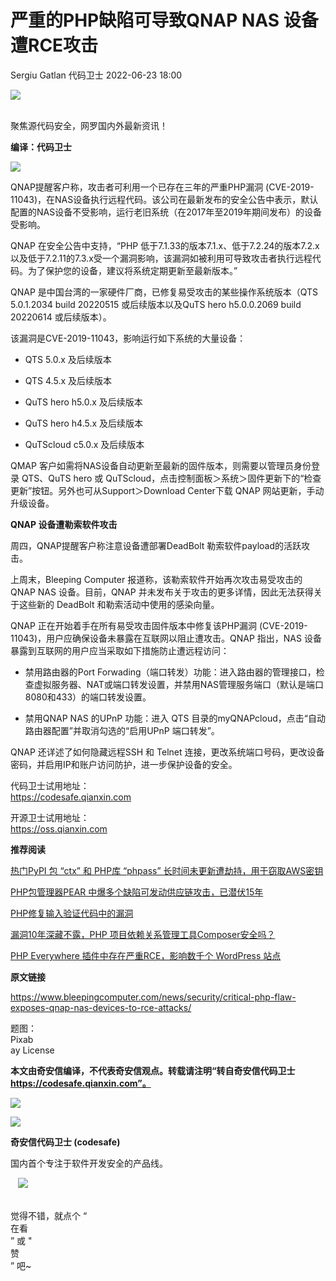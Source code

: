 #  严重的PHP缺陷可导致QNAP NAS 设备遭RCE攻击   
Sergiu Gatlan  代码卫士   2022-06-23 18:00  
  
![](https://mmbiz.qpic.cn/mmbiz_gif/Az5ZsrEic9ot90z9etZLlU7OTaPOdibteeibJMMmbwc29aJlDOmUicibIRoLdcuEQjtHQ2qjVtZBt0M5eVbYoQzlHiaw/640?wx_fmt=gif "")  
  
   
聚焦源代码安全，网罗国内外最新资讯！  
  
**编译：代码卫士**  
  
![](https://mmbiz.qpic.cn/mmbiz_png/oBANLWYScMRTWwlpMCsdOcEFxPE5lpiac6CyicibeHLjIfr95bCib4XZibnsYEpGBWXwUJCS7CuImpmD7PezsibCiarIQ/640?wx_fmt=png "")  
  
QNAP提醒客户称，攻击者可利用一个已存在三年的严重PHP漏洞 (CVE-2019-11043)，在NAS设备执行远程代码。该公司在最新发布的安全公告中表示，默认配置的NAS设备不受影响，运行老旧系统（在2017年至2019年期间发布）的设备受影响。  
  
  
  
QNAP 在安全公告中支持，“PHP 低于7.1.33的版本7.1.x、低于7.2.24的版本7.2.x以及低于7.2.11的7.3.x受一个漏洞影响，该漏洞如被利用可导致攻击者执行远程代码。为了保护您的设备，建议将系统定期更新至最新版本。”  
  
QNAP 是中国台湾的一家硬件厂商，已修复易受攻击的某些操作系统版本（QTS 5.0.1.2034 build 20220515 或后续版本以及QuTS hero h5.0.0.2069 build 20220614 或后续版本）。  
  
该漏洞是CVE-2019-11043，影响运行如下系统的大量设备：  
  
- QTS 5.0.x 及后续版本  
  
- QTS 4.5.x 及后续版本  
  
- QuTS hero h5.0.x 及后续版本  
  
- QuTS hero h4.5.x 及后续版本  
  
- QuTScloud c5.0.x 及后续版本  
  
  
  
QMAP 客户如需将NAS设备自动更新至最新的固件版本，则需要以管理员身份登录 QTS、QuTS hero 或 QuTScloud，点击控制面板＞系统＞固件更新下的“检查更新”按钮。另外也可从Support＞Download Center下载 QNAP 网站更新，手动升级设备。  
  
  
**QNAP 设备遭勒索软件攻击**  
  
  
  
周四，QNAP提醒客户称注意设备遭部署DeadBolt 勒索软件payload的活跃攻击。  
  
上周末，Bleeping Computer 报道称，该勒索软件开始再次攻击易受攻击的QNAP NAS 设备。目前，QNAP 并未发布关于攻击的更多详情，因此无法获得关于这些新的 DeadBolt 和勒索活动中使用的感染向量。  
  
QNAP 正在开始着手在所有易受攻击固件版本中修复该PHP漏洞 (CVE-2019-11043)，用户应确保设备未暴露在互联网以阻止遭攻击。QNAP 指出，NAS 设备暴露到互联网的用户应当采取如下措施防止遭远程访问：  
  
- 禁用路由器的Port Forwading（端口转发）功能：进入路由器的管理接口，检查虚拟服务器、NAT或端口转发设置，并禁用NAS管理服务端口（默认是端口8080和433）的端口转发设置。  
  
- 禁用QNAP NAS 的UPnP 功能：进入 QTS 目录的myQNAPcloud，点击“自动路由器配置”并取消勾选的“启用UPnP 端口转发”。  
  
  
  
QNAP 还详述了如何隐藏远程SSH 和 Telnet 连接，更改系统端口号码，更改设备密码，并启用IP和账户访问防护，进一步保护设备的安全。  
  
  
  
代码卫士试用地址：  
https://codesafe.qianxin.com  
  
开源卫士试用地址：  
https://oss.qianxin.com  
  
  
  
  
  
  
  
  
  
  
  
**推荐阅读**  
  
[热门PyPI 包 “ctx” 和 PHP库 “phpass” 长时间未更新遭劫持，用于窃取AWS密钥](http://mp.weixin.qq.com/s?__biz=MzI2NTg4OTc5Nw==&mid=2247511966&idx=1&sn=77856cc7ec3f5318efb4f18f2a8ddf66&chksm=ea949ef4dde317e2a06b85bfc4ca7d162951708a197fc45a2b94119ddf30e4457c29386705b2&scene=21#wechat_redirect)  
  
  
[PHP包管理器PEAR 中爆多个缺陷可发动供应链攻击，已潜伏15年](http://mp.weixin.qq.com/s?__biz=MzI2NTg4OTc5Nw==&mid=2247511248&idx=1&sn=87c97b4011784f136a91cb153c751622&chksm=ea949dbadde314ac482120774c44f03d2dc955e64635389f27d19a6f3e8cb1b786d5298889b8&scene=21#wechat_redirect)  
  
  
[PHP修复输入验证代码中的漏洞](http://mp.weixin.qq.com/s?__biz=MzI2NTg4OTc5Nw==&mid=2247510661&idx=1&sn=882fe4f483a2808b85d16e7372a34df1&chksm=ea949befdde312f97669bf5ef1e1a90ed95cec1bde3fdea1c1276cfd6fa3420696d4e583bc96&scene=21#wechat_redirect)  
  
  
[漏洞10年深藏不露，PHP 项目依赖关系管理工具Composer安全吗？](http://mp.weixin.qq.com/s?__biz=MzI2NTg4OTc5Nw==&mid=2247507979&idx=1&sn=508b37a9d998ac15afbb21e518be42ad&chksm=ea949161dde3187794a482fcdd729f2355d3424db569f2f191e31ff35716644838059a65adb6&scene=21#wechat_redirect)  
  
  
[PHP Everywhere 插件中存在严重RCE，影响数千个 WordPress 站点](http://mp.weixin.qq.com/s?__biz=MzI2NTg4OTc5Nw==&mid=2247510489&idx=3&sn=e7dbd1c73e937e2dbf783f1afa6342e0&chksm=ea9498b3dde311a55ff3cf2243b100fde04a60f7793ad2161b221fe028886010921f3971eb0c&scene=21#wechat_redirect)  
  
  
  
  
  
**原文链接**  
  
https://www.bleepingcomputer.com/news/security/critical-php-flaw-exposes-qnap-nas-devices-to-rce-attacks/  
  
  
题图：  
Pixab  
ay License  
  
  
  
**本文由奇安信编译，不代表奇安信观点。转载请注明“转自奇安信代码卫士 https://codesafe.qianxin.com”。**  
  
  
  
  
![](https://mmbiz.qpic.cn/mmbiz_jpg/oBANLWYScMSf7nNLWrJL6dkJp7RB8Kl4zxU9ibnQjuvo4VoZ5ic9Q91K3WshWzqEybcroVEOQpgYfx1uYgwJhlFQ/640?wx_fmt=jpeg "")  
  
![](https://mmbiz.qpic.cn/mmbiz_jpg/oBANLWYScMSN5sfviaCuvYQccJZlrr64sRlvcbdWjDic9mPQ8mBBFDCKP6VibiaNE1kDVuoIOiaIVRoTjSsSftGC8gw/640?wx_fmt=jpeg "")  
  
**奇安信代码卫士 (codesafe)**  
  
国内首个专注于软件开发安全的产品线。  
  
   ![](https://mmbiz.qpic.cn/mmbiz_gif/oBANLWYScMQ5iciaeKS21icDIWSVd0M9zEhicFK0rbCJOrgpc09iaH6nvqvsIdckDfxH2K4tu9CvPJgSf7XhGHJwVyQ/640?wx_fmt=gif "")  
  
   
觉得不错，就点个 “  
在看  
” 或 "  
赞  
” 吧~  
  
